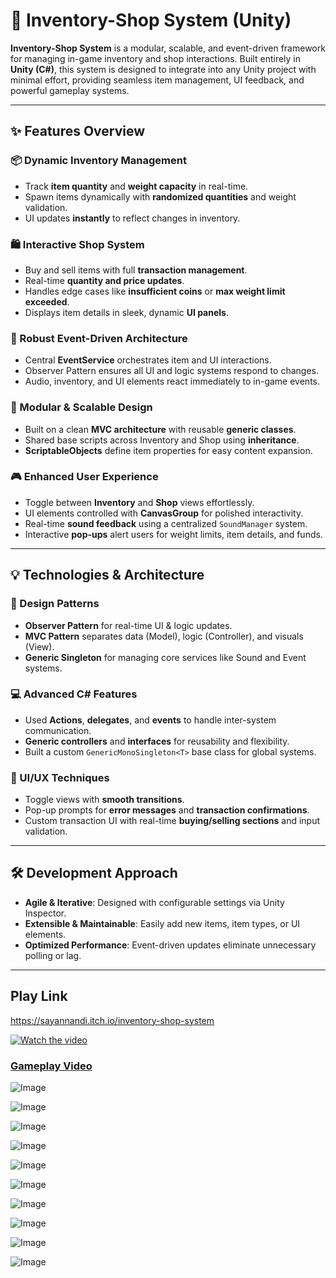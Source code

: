 # 🛒 Inventory-Shop System (Unity)

**Inventory-Shop System** is a modular, scalable, and event-driven framework for managing in-game inventory and shop interactions. Built entirely in **Unity (C#)**, this system is designed to integrate into any Unity project with minimal effort, providing seamless item management, UI feedback, and powerful gameplay systems.

---

## ✨ Features Overview

### 📦 Dynamic Inventory Management
- Track **item quantity** and **weight capacity** in real-time.
- Spawn items dynamically with **randomized quantities** and weight validation.
- UI updates **instantly** to reflect changes in inventory.

### 🛍️ Interactive Shop System
- Buy and sell items with full **transaction management**.
- Real-time **quantity and price updates**.
- Handles edge cases like **insufficient coins** or **max weight limit exceeded**.
- Displays item details in sleek, dynamic **UI panels**.

### 🔁 Robust Event-Driven Architecture
- Central **EventService** orchestrates item and UI interactions.
- Observer Pattern ensures all UI and logic systems respond to changes.
- Audio, inventory, and UI elements react immediately to in-game events.

### 🧱 Modular & Scalable Design
- Built on a clean **MVC architecture** with reusable **generic classes**.
- Shared base scripts across Inventory and Shop using **inheritance**.
- **ScriptableObjects** define item properties for easy content expansion.

### 🎮 Enhanced User Experience
- Toggle between **Inventory** and **Shop** views effortlessly.
- UI elements controlled with **CanvasGroup** for polished interactivity.
- Real-time **sound feedback** using a centralized `SoundManager` system.
- Interactive **pop-ups** alert users for weight limits, item details, and funds.

---

## 💡 Technologies & Architecture

### 🧩 Design Patterns
- **Observer Pattern** for real-time UI & logic updates.
- **MVC Pattern** separates data (Model), logic (Controller), and visuals (View).
- **Generic Singleton** for managing core services like Sound and Event systems.

### 💻 Advanced C# Features
- Used **Actions**, **delegates**, and **events** to handle inter-system communication.
- **Generic controllers** and **interfaces** for reusability and flexibility.
- Built a custom `GenericMonoSingleton<T>` base class for global systems.

### 🎨 UI/UX Techniques
- Toggle views with **smooth transitions**.
- Pop-up prompts for **error messages** and **transaction confirmations**.
- Custom transaction UI with real-time **buying/selling sections** and input validation.

---

## 🛠️ Development Approach

- **Agile & Iterative**: Designed with configurable settings via Unity Inspector.
- **Extensible & Maintainable**: Easily add new items, item types, or UI elements.
- **Optimized Performance**: Event-driven updates eliminate unnecessary polling or lag.

---

## Play Link
https://sayannandi.itch.io/inventory-shop-system

[![Watch the video](https://img.youtube.com/vi/x6bbBza0w_4/maxresdefault.jpg)](https://youtu.be/x6bbBza0w_4)
### [Gameplay Video](https://youtu.be/x6bbBza0w_4)

![Image](https://github.com/user-attachments/assets/cb40eef5-947d-4257-8476-770d5f1b1db6)

![Image](https://github.com/user-attachments/assets/15aceaba-9943-4bee-9f79-92191dccd581)

![Image](https://github.com/user-attachments/assets/1dcef6ad-ddf8-4efc-bb8a-c77b24ee6449)

![Image](https://github.com/user-attachments/assets/09ef28fd-f6d0-4f8c-9b81-a6f325b18b0b)

![Image](https://github.com/user-attachments/assets/d4143c92-8d67-46d8-aad3-301af9852dd3)

![Image](https://github.com/user-attachments/assets/e5eec387-6a7a-4cfd-b4a3-091760163d74)

![Image](https://github.com/user-attachments/assets/858e4c26-9bad-4063-91d3-71c27fd2dcbd)

![Image](https://github.com/user-attachments/assets/4e3866c0-ea7c-4c3b-b4a9-1036a9fa54af)

![Image](https://github.com/user-attachments/assets/642e7458-4051-4564-a5df-2878b7faa0eb)

![Image](https://github.com/user-attachments/assets/72de53d2-cbcf-470b-9633-4954971467ed)
